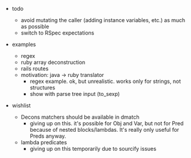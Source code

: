 - todo
  - avoid mutating the caller (adding instance variables, etc.) as much as possible
  - switch to RSpec expectations

- examples
  - regex
  - ruby array deconstruction
  - rails routes
  - motivation: java -> ruby translator
    - regex example. ok, but unrealistic. works only for strings, not structures
    - show with parse tree input (to_sexp)

- wishlist
  - Decons matchers should be available in dmatch
    - giving up on this. it's possible for Obj and Var, but not for
      Pred because of nested blocks/lambdas. It's really only useful for
      Preds anyway.
  - lambda predicates
    - giving up on this temporarily due to sourcify issues
